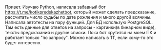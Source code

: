 Привет. Изучаю Python, написала забавный бот https://t.me/kotikpredskazhetbot, который может сделать предсказание, рассчитать число судьбы по дате рожления и много другой всячины. Написала автотесты на пару функций. Для БД использую PostgreSQL. Там есть данные для ответов на запросы - картинки(в бинарном виде), тексты предсказаний и другие списки.
Пока бот крутится на моем ПК и работает только "по запросу". Можно написать в ТГ, если кому-то это будет интересно.

